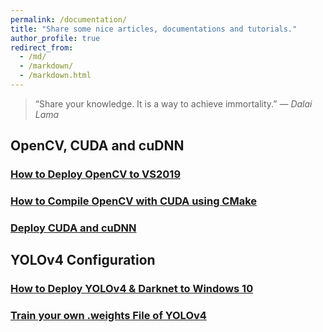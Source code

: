 ```yaml
---
permalink: /documentation/
title: "Share some nice articles, documentations and tutorials."
author_profile: true
redirect_from: 
  - /md/
  - /markdown/
  - /markdown.html
---
```


> “Share your knowledge. It is a way to achieve immortality.”
> *— Dalai Lama*

## OpenCV, CUDA and cuDNN

### [How to Deploy OpenCV to VS2019](https://marc0cheung.github.io/doc/2022/06/deploy-opencv-vs2019/)

### [How to Compile OpenCV with CUDA using CMake]()

### [Deploy CUDA and cuDNN]()



## YOLOv4 Configuration

### [How to Deploy YOLOv4 & Darknet to Windows 10](https://marc0cheung.github.io/doc/2022/06/deploy-yolov4-windows/)

### [Train your own .weights File of YOLOv4]()
